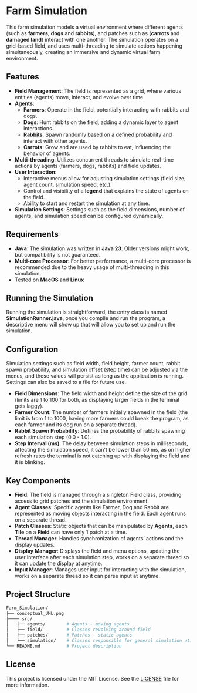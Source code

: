# Farm Simulation

This farm simulation models a virtual environment where different agents (such as **farmers**, **dogs** and **rabbits**), and patches such as (**carrots** and **damaged land**) interact with one another. The simulation operates on a grid-based field, and uses multi-threading to simulate actions happening simultaneously, creating an immersive and dynamic virtual farm environment.

## Features
- **Field Management**: The field is represented as a grid, where various entities (agents) move, interact, and evolve over time.
- **Agents**:
    - **Farmers**: Operate in the field, potentially interacting with rabbits and dogs.
    - **Dogs**: Hunt rabbits on the field, adding a dynamic layer to agent interactions.
    - **Rabbits**: Spawn randomly based on a defined probability and interact with other agents.
    - **Carrots**: Grow and are used by rabbits to eat, influencing the behavior of agents.
- **Multi-threading**: Utilizes concurrent threads to simulate real-time actions by agents (farmers, dogs, rabbits) and field updates.
- **User Interaction**:
    - Interactive menus allow for adjusting simulation settings (field size, agent count, simulation speed, etc.).
    - Control and visibility of a **legend** that explains the state of agents on the field.
    - Ability to start and restart the simulation at any time.
- **Simulation Settings**: Settings such as the field dimensions, number of agents, and simulation speed can be configured dynamically.

## Requirements
- **Java**: The simulation was written in **Java 23**. Older versions might work, but compatibility is not guaranteed.
- **Multi-core Processor**: For better performance, a multi-core processor is recommended due to the heavy usage of multi-threading in this simulation.
- Tested on **MacOS** and **Linux**

## Running the Simulation
Running the simulation is straightforward, the entry class is named **SimulationRunner.java**, once you compile and run the program, a descriptive menu will show up that will allow you to set up and run the simulation.

## Configuration

Simulation settings such as field width, field height, farmer count, rabbit spawn probability, and simulation offset (step time) can be adjusted via the menus, and these values will persist as long as the application is running. Settings can also be saved to a file for future use.
- **Field Dimensions**: The field width and height define the size of the grid (limits are 1 to 100 for both, as displaying larger fields in the terminal gets laggy).
- **Farmer Count**: The number of farmers initially spawned in the field (the limit is from 1 to 1000, having more farmers could break the program, as each farmer and its dog run on a separate thread).
- **Rabbit Spawn Probability**: Defines the probability of rabbits spawning each simulation step (0.0 - 1.0).
- **Step Interval (ms)**: The delay between simulation steps in milliseconds, affecting the simulation speed, it can't be lower than 50 ms, as on higher refresh rates the terminal is not catching up with displaying the field and it is blinking.

## Key Components

- **Field**: The field is managed through a singleton Field class, providing access to grid patches and the simulation environment.
- **Agent Classes**: Specific agents like Farmer, Dog and Rabbit are represented as moving objects interacting in the field. Each agent runs on a separate thread.
- **Patch Classes**: Static objects that can be manipulated by **Agents**, each **Tile** on a **Field** can have only 1 patch at a time.
- **Thread Manager**: Handles synchronization of agents’ actions and the display updates.
- **Display Manager**: Displays the field and menu options, updating the user interface after each simulation step, works on a separate thread so it can update the display at anytime.
- **Input Manager**: Manages user input for interacting with the simulation, works on a separate thread so it can parse input at anytime.

## Project Structure

```bash
Farm_Simulation/
├── conceptual_UML.png
├──── src/
│   ├── agents/        # Agents - moving agents
│   ├── field/         # Classes revolving around field
│   ├── patches/       # Patches - static agents
│   └── simulation/    # Classes responsible for general simulation utilities
└── README.md          # Project description
```

## License

This project is licensed under the MIT License. See the [LICENSE](LICENSE) file for more information.
